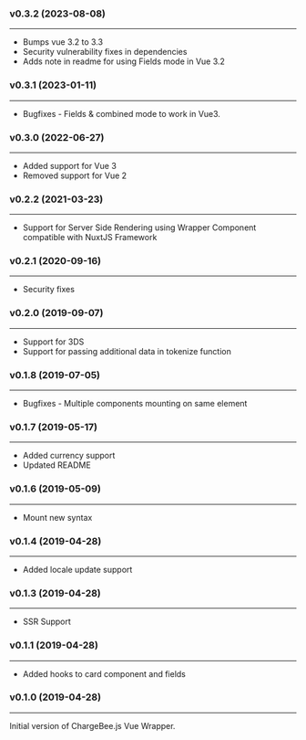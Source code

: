 ### v0.3.2 (2023-08-08)
* * *
* Bumps vue 3.2 to 3.3
* Security vulnerability fixes in dependencies
* Adds note in readme for using Fields mode in Vue 3.2

### v0.3.1 (2023-01-11)
* * *
* Bugfixes - Fields & combined mode to work in Vue3.

### v0.3.0 (2022-06-27)
* * *
* Added support for Vue 3
* Removed support for Vue 2

### v0.2.2 (2021-03-23)
* * *
* Support for Server Side Rendering using Wrapper Component compatible with NuxtJS Framework

### v0.2.1 (2020-09-16)
* * *
* Security fixes

### v0.2.0 (2019-09-07)
* * *
* Support for 3DS
* Support for passing additional data in tokenize function

### v0.1.8 (2019-07-05)
* * *
* Bugfixes - Multiple components mounting on same element

### v0.1.7 (2019-05-17)
* * *
* Added currency support
* Updated README

### v0.1.6 (2019-05-09)
* * *
* Mount new syntax

### v0.1.4 (2019-04-28)
* * *
* Added locale update support

### v0.1.3 (2019-04-28)
* * *
* SSR Support

### v0.1.1  (2019-04-28)
* * *
* Added hooks to card component and fields

### v0.1.0  (2019-04-28)
* * *
Initial version of ChargeBee.js Vue Wrapper.
